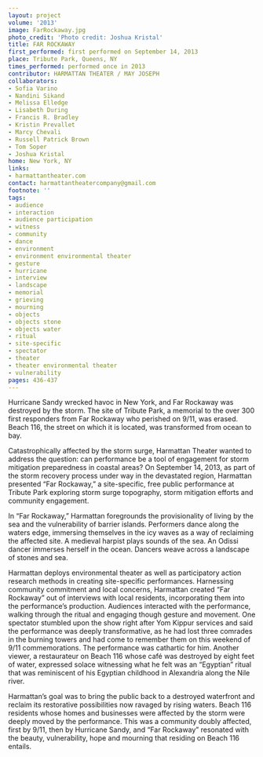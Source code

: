 ```yaml
---
layout: project
volume: '2013'
image: FarRockaway.jpg
photo_credit: 'Photo credit: Joshua Kristal'
title: FAR ROCKAWAY
first_performed: first performed on September 14, 2013
place: Tribute Park, Queens, NY
times_performed: performed once in 2013
contributor: HARMATTAN THEATER / MAY JOSEPH
collaborators:
- Sofia Varino
- Nandini Sikand
- Melissa Elledge
- Lisabeth During
- Francis R. Bradley
- Kristin Prevallet
- Marcy Chevali
- Russell Patrick Brown
- Tom Soper
- Joshua Kristal
home: New York, NY
links:
- harmattantheater.com
contact: harmattantheatercompany@gmail.com
footnote: ''
tags:
- audience
- interaction
- audience participation
- witness
- community
- dance
- environment
- environment environmental theater
- gesture
- hurricane
- interview
- landscape
- memorial
- grieving
- mourning
- objects
- objects stone
- objects water
- ritual
- site-specific
- spectator
- theater
- theater environmental theater
- vulnerability
pages: 436-437
---
```


Hurricane Sandy wrecked havoc in New York, and Far Rockaway was destroyed by the storm. The site of Tribute Park, a memorial to the over 300 first responders from Far Rockaway who perished on 9/11, was erased. Beach 116, the street on which it is located, was transformed from ocean to bay.

Catastrophically affected by the storm surge, Harmattan Theater wanted to address the question: can performance be a tool of engagement for storm mitigation preparedness in coastal areas? On September 14, 2013, as part of the storm recovery process under way in the devastated region, Harmattan presented “Far Rockaway,” a site-specific, free public performance at Tribute Park exploring storm surge topography, storm mitigation efforts and community engagement.

In “Far Rockaway,” Harmattan foregrounds the provisionality of living by the sea and the vulnerability of barrier islands. Performers dance along the waters edge, immersing themselves in the icy waves as a way of reclaiming the affected site. A medieval harpist plays sounds of the sea. An Odissi dancer immerses herself in the ocean. Dancers weave across a landscape of stones and sea.

Harmattan deploys environmental theater as well as participatory action research methods in creating site-specific performances. Harnessing community commitment and local concerns, Harmattan created “Far Rockaway” out of interviews with local residents, incorporating them into the performance’s production. Audiences interacted with the performance, walking through the ritual and engaging though gesture and movement. One spectator stumbled upon the show right after Yom Kippur services and said the performance was deeply transformative, as he had lost three comrades in the burning towers and had come to remember them on this weekend of 9/11 commemorations. The performance was cathartic for him. Another viewer, a restaurateur on Beach 116 whose café was destroyed by eight feet of water, expressed solace witnessing what he felt was an “Egyptian” ritual that was reminiscent of his Egyptian childhood in Alexandria along the Nile river.

Harmattan’s goal was to bring the public back to a destroyed waterfront and reclaim its restorative possibilities now ravaged by rising waters. Beach 116 residents whose homes and businesses were affected by the storm were deeply moved by the performance. This was a community doubly affected, first by 9/11, then by Hurricane Sandy, and “Far Rockaway” resonated with the beauty, vulnerability, hope and mourning that residing on Beach 116 entails.
